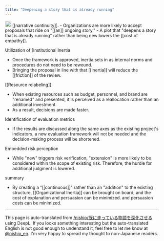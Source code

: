 ```yaml
---
title: "Deepening a story that is already running"
---
```


<img src='https://scrapbox.io/api/pages/nishio-en/o3/icon' alt='o3.icon' height="19.5"/>
[[narrative continuity]].
- Organizations are more likely to accept proposals that ride on "[[an]] ongoing story."
    - A plot that "deepens a story that is already running" rather than being new lowers the [[cost of empathy]].

Utilization of [Institutional Inertia
- Once the framework is approved, inertia sets in as internal norms and procedures do not need to be rewound.
- Bringing the proposal in line with that [[inertia]] will reduce the [[friction]] of the review.

[[Resource relabeling]]
- When existing resources such as budget, personnel, and brand are "renamed" and presented, it is perceived as a reallocation rather than an additional investment.
- As a result, decisions are made faster.

Identification of evaluation metrics
- If the results are discussed along the same axes as the existing project's indicators, a new evaluation framework will not be needed and the decision-making process will be shortened.

Embedded risk perception
- While "new" triggers risk verification, "extension" is more likely to be considered within the scope of existing risk. Therefore, the hurdle for additional judgment is lowered.

summary
- By creating a "[[continuous]]" rather than an "addition" to the existing structure, [[Organizational Inertia]] can be brought on board, and the cost of explanation and persuasion can be minimized. and persuasion costs can be minimized.

---
This page is auto-translated from [/nishio/既に走っている物語を深化させる](https://scrapbox.io/nishio/既に走っている物語を深化させる) using DeepL. If you looks something interesting but the auto-translated English is not good enough to understand it, feel free to let me know at [@nishio_en](https://twitter.com/nishio_en). I'm very happy to spread my thought to non-Japanese readers.